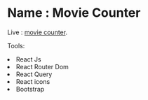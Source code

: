 # Name : Movie Counter
Live : [movie counter](https://chipper-pie-452901.netlify.app/).

Tools:
<li>React Js</li>
<li>React Router Dom</li>
<li>React Query</li>
<li>React icons</li>
<li>Bootstrap</li>



